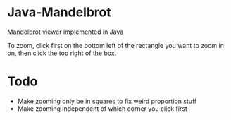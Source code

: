 # Java-Mandelbrot
Mandelbrot viewer implemented in Java

To zoom, click first on the bottom left of the rectangle you want to zoom in on, then click the top right of the box.

# Todo
- Make zooming only be in squares to fix weird proportion stuff
- Make zooming independent of which corner you click first
